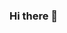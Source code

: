### Hi there 👋

<!--
**eduardokreuch/eduardokreuch** is a ✨ _special_ ✨ repository because its `README.md` (this file) appears on your GitHub profile.

Here are some ideas to get you started:

- 🔭 I’m currently working on ...
- 🌱 I’m currently learning ...
- 👯 I’m looking to collaborate on ...
- 🤔 I’m looking for help with ...
- 💬 Ask me about ...
- 📫 How to reach me: ...
- 😄 Pronouns: ...
- ⚡ Fun fact: ...
gato, lindo maravilhoso estudeoso e ulmilde 
eu moro em apiuna no bairo ribeirao roxo
morro em um sitio
tenho 19 anos
estou no 3 ano 2 matotino
estou na procura do meu amor
eu estou fazendo um curso de promagaçao 
ando de moto 
trabalho na cana de açucar
quero fazer formatura
faço 20 anos  no dia 18 de setenbro
gosto de cavalos e gosto de fazer calvagada
gosto dos meus passaros
e adoro de andar de moto de trilha
moro com minha tia e meu tio
gosto bastante de bichos 

,
